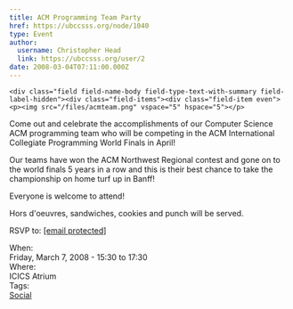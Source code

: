 ```yaml
---
title: ACM Programming Team Party 
href: https://ubccsss.org/node/1040
type: Event
author:
  username: Christopher Head
  link: https://ubccsss.org/user/2
date: 2008-03-04T07:11:00.000Z
---
```



    <div class="field field-name-body field-type-text-with-summary field-label-hidden"><div class="field-items"><div class="field-item even"><p><img src="/files/acmteam.png" vspace="5" hspace="5"></p>
<p>Come out and celebrate the accomplishments of our Computer Science ACM programming team who will be competing in the ACM International Collegiate Programming World Finals in April!</p>
<p>Our teams have won the ACM Northwest Regional contest and gone on to the world finals 5 years in a row and this is their best chance to take the championship on home turf up in Banff!</p>
<p>Everyone is welcome to attend!</p>
<p>Hors d&apos;oeuvres, sandwiches, cookies and punch will be served.</p>
<p>RSVP to: <a href="/cdn-cgi/l/email-protection#c3afbaacadb0ae83a0b0edb6a1a0eda0a2"><span class="__cf_email__" data-cfemail="600c190f0e130d2003134e1502034e0301">[email&#xA0;protected]</span></a></p>
</div></div></div><div class="field field-name-field-dates field-type-datetime field-label-above"><div class="field-label">When:&#xA0;</div><div class="field-items"><div class="field-item even"><span class="date-display-single">Friday, March 7, 2008 - <span class="date-display-range"><span class="date-display-start">15:30</span> to <span class="date-display-end">17:30</span></span></span></div></div></div><div class="field field-name-field-location field-type-text field-label-above"><div class="field-label">Where:&#xA0;</div><div class="field-items"><div class="field-item even">ICICS Atrium</div></div></div>    <footer>
    <div class="field field-name-field-tags field-type-taxonomy-term-reference field-label-above"><div class="field-label">Tags:&#xA0;</div><div class="field-items"><div class="field-item even"><a href="/social">Social</a></div></div></div>      </footer>
    